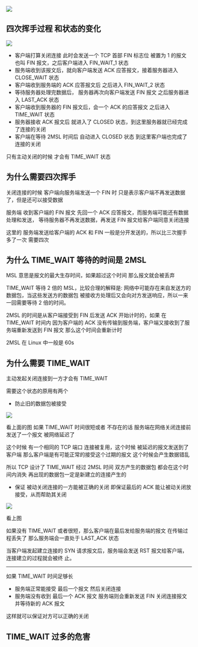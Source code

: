 ![](TCP/tcp_disconnect.jpg)

## 四次挥手过程 和状态的变化

![](TCP/tcp_12.jpg)

- 客户端打算关闭连接 此时会发送一个 TCP 首部 FIN 标志位 被置为 1 的报文 也叫 FIN 报文，之后客户端进入 FIN_WAIT_1 状态
- 服务端收到该报文后，就向客户端发送 ACK 应答报文，接着服务器进入 CLOSE_WAIT 状态
- 客户端收到服务端的 ACK 应答报文后 之后进入 FIN_WAIT_2 状态
- 等待服务器处理完数据后， 服务器再次向客户端发送 FIN 报文 之后服务器进入 LAST_ACK 状态
- 客户端收到服务器的 FIN 报文后，会一个 ACK 的应答报文 之后进入 TIME_WAIT 状态
- 服务器接收 ACK 报文后 就进入了 CLOSED 状态，到这里服务器就已经完成了连接的关闭
- 客户端在等待 2MSL 时间后 自动进入 CLOSED 状态 到这里客户端也完成了 连接的关闭

只有主动关闭的时候 才会有 TIME_WAIT 状态

## 为什么需要四次挥手

关闭连接的时候 客户端向服务端发送一个 FIN 时 只是表示客户端不再发送数据了，但是还可以接受数据

服务端 收到客户端的 FIN 报文 先回一个 ACK 应答报文，而服务端可能还有数据处理和发送， 等待服务器不再发送数据，再发送 FIN 报文给客户端同意关闭连接

这里的 服务端发送给客户端的 ACK 和 FIN 一般是分开发送的，所以比三次握手多了一次 需要四次

## 为什么 TIME_WAIT 等待的时间是 2MSL

MSL 意思是报文的最大生存时间，如果超过这个时间 那么报文就会被丢弃

TIME_WAIT 等待 2 倍的 MSL，比较合理的解释是: 网络中可能存在来自发送方的数据包，当这些发送方的数据包 被接收方处理后又会向对方发送响应，所以一来一回需要等待 2 倍的时间。

2MSL 的时间是从客户端接受到 FIN 后发送 ACK 开始计时的，如果 在 TIME_WAIT 时间内 因为客户端的 ACK 没有传输到服务端，客户端又接收到了服务端重新发送到 FIN 报文 那么这个时间会重新计时

2MSL 在 Linux 中一般是 60s

## 为什么需要 TIME_WAIT

主动发起关闭连接到一方才会有 TIME_WAIT

需要这个状态的原用有两个

- 防止旧的数据包被接受

![](TCP/tcp_13.jpg)

看上面的图 如果 TIME_WAIT 时间很短或者 不存在的话 服务端在网络关闭连接前发送了一个报文 被网络延迟了

这个时候 有一个相同的 TCP 端口 连接被复用，这个时候 被延迟的报文发送到了客户端 那么客户端是有可能正常的接受这个过期的报文 这个时候会产生数据错乱

所以 TCP 设计了 TIME_WAIT 经过 2MSL 时间 双方产生的数据包 都会在这个时间内消失 再出现的数据包一定是新建立的连接产生的

- 保证 被动关闭连接的一方能被正确的关闭 即保证最后的 ACK 能让被动关闭放接受，从而帮助其关闭

![](TCP/tcp_14.jpg)

看上图

如果没有 TIME_WAIT 或者很短，那么客户端在最后发给服务端的报文 在传输过程丢失了 那么服务端会一直处于 LAST_ACK 状态

当客户端发起建立连接的 SYN 请求报文后，服务端会发送 RST 报文给客户端，连接建立的过程就会被终 止。

---

如果 TIME_WAIT 时间足够长

- 服务端正常能接受 最后一个报文 然后关闭连接
- 服务端没有收到 最后一个 ACK 报文 服务端则会重新发送 FIN 关闭连接报文 并等待新的 ACK 报文

这样就可以保证对方可以正确的关闭

## TIME_WAIT 过多的危害

